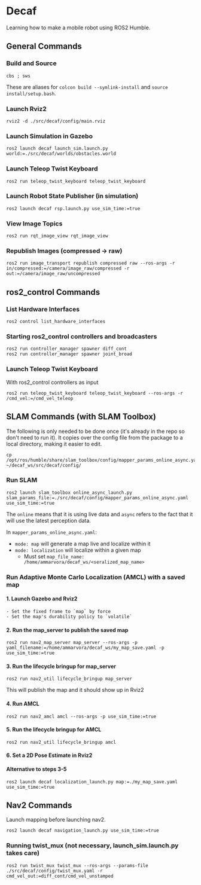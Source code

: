 # Decaf

Learning how to make a mobile robot using ROS2 Humble.

## General Commands

### Build and Source
```
cbs ; sws
```
These are aliases for <code>colcon build --symlink-install</code> and <code>source install/setup.bash</code>.

### Launch Rviz2
```
rviz2 -d ./src/decaf/config/main.rviz
```

### Launch Simulation in Gazebo
```
ros2 launch decaf launch_sim.launch.py world:=./src/decaf/worlds/obstacles.world
```

### Launch Teleop Twist Keyboard
```
ros2 run teleop_twist_keyboard teleop_twist_keyboard
```

### Launch Robot State Publisher (in simulation)
```
ros2 launch decaf rsp.launch.py use_sim_time:=true
```

### View Image Topics
```
ros2 run rqt_image_view rqt_image_view
```

### Republish Images (compressed -> raw)
```
ros2 run image_transport republish compressed raw --ros-args -r in/compressed:=/camera/image_raw/compressed -r out:=/camera/image_raw/uncompressed
```

## ros2_control Commands

### List Hardware Interfaces
```
ros2 control list_hardware_interfaces
```

### Starting ros2_control controllers and broadcasters
```
ros2 run controller_manager spawner diff_cont
ros2 run controller_manager spawner joint_broad
```

### Launch Teleop Twist Keyboard 
With ros2_control controllers as input
```
ros2 run teleop_twist_keyboard teleop_twist_keyboard --ros-args -r /cmd_vel:=/cmd_vel_teleop
```

## SLAM Commands (with SLAM Toolbox)

The following is only needed to be done once (it's already in the repo so don't need to run it). It copies over the config file from the package to a local directory, making it easier to edit.
```
cp /opt/ros/humble/share/slam_toolbox/config/mapper_params_online_async.yaml ~/decaf_ws/src/decaf/config/
```

### Run SLAM
```
ros2 launch slam_toolbox online_async_launch.py slam_params_file:=./src/decaf/config/mapper_params_online_async.yaml use_sim_time:=true
```
The `online` means that it is using live data and `async` refers to the fact that it will use the latest perception data.

In `mapper_params_online_async.yaml`:
- `mode: map` will generate a map live and localize within it
- `mode: localization` will localize within a given map
  - Must set `map_file_name: /home/ammarvora/decaf_ws/<seralized_map_name>`

### Run Adaptive Monte Carlo Localization (AMCL) with a saved map

#### 1. Launch Gazebo and Rviz2
    - Set the fixed frame to `map` by force
    - Set the map's durability policy to `volatile`

#### 2. Run the map_server to publish the saved map
```
ros2 run nav2_map_server map_server --ros-args -p yaml_filename:=/home/ammarvora/decaf_ws/my_map_save.yaml -p use_sim_time:=true
```
#### 3. Run the lifecycle bringup for map_server
```
ros2 run nav2_util lifecycle_bringup map_server
```
This will publish the map and it should show up in Rviz2

#### 4. Run AMCL
```
ros2 run nav2_amcl amcl --ros-args -p use_sim_time:=true
```

#### 5. Run the lifecycle bringup for AMCL
```
ros2 run nav2_util lifecycle_bringup amcl
```

#### 6. Set a 2D Pose Estimate in Rviz2


#### Alternative to steps 3-5
```
ros2 launch decaf localization_launch.py map:=./my_map_save.yaml use_sim_time:=true 
```

## Nav2 Commands

Launch mapping before launching nav2.
```
ros2 launch decaf navigation_launch.py use_sim_time:=true
```

### Running twist_mux (not necessary, launch_sim.launch.py takes care)
```
ros2 run twist_mux twist_mux --ros-args --params-file ./src/decaf/config/twist_mux.yaml -r cmd_vel_out:=diff_cont/cmd_vel_unstamped
```
